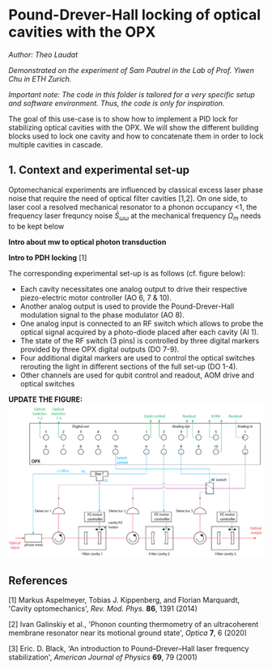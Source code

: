 # Pound-Drever-Hall locking of optical cavities with the OPX
*Author: Theo Laudat*

*Demonstrated on the experiment of Sam Pautrel in the Lab of Prof. Yiwen Chu in ETH Zurich.*

*Important note: The code in this folder is tailored for a very specific setup and software environment. Thus, the code is only for inspiration.*

The goal of this use-case is to show how to implement a PID lock for stabilizing optical cavities with the OPX.
We will show the different building blocks used to lock one cavity and how to concatenate them in order to lock multiple cavities in cascade.


## 1. Context and experimental set-up

Optomechanical experiments are influenced by classical excess laser phase noise that require the need of optical filter cavities [1,2]. On one side, to laser cool a resolved mechanical resonator to a phonon occupancy <1, the frequency laser frequncy noise $\bar{S}_{\omega \omega}$ at the mechanical frequency $\Omega_{m}$ needs to be kept below

**Intro about mw to optical photon transduction**

**Intro to PDH locking** [1]

The corresponding experimental set-up is as follows (cf. figure below):
* Each cavity necessitates one analog output to drive their respective piezo-electric motor controller (AO 6, 7 & 10).
* Another analog output is used to provide the Pound-Drever-Hall modulation signal to the phase modulator (AO 8).
* One analog input is connected to an RF switch which allows to probe the optical signal acquired by a photo-diode placed after each cavity (AI 1). 
* The state of the RF switch (3 pins) is controlled by three digital markers provided by three OPX digital outputs (DO 7-9).
* Four additional digital markers are used to control the optical switches rerouting the light in different sections of the full set-up (DO 1-4).
* Other channels are used for qubit control and readout, AOM drive and optical switches

**UPDATE THE FIGURE:**
![setup](setup.PNG)


## 


## References

<a id="1">[1]</a> Markus Aspelmeyer, Tobias J. Kippenberg, and Florian Marquardt, 'Cavity optomechanics', *Rev. Mod. Phys.* **86**, 1391 (2014)

<a id="2">[2]</a> Ivan Galinskiy et al., 'Phonon counting thermometry of an ultracoherent membrane resonator near its motional ground state', *Optica* **7**, 6 (2020)

<a id="3">[3]</a> Eric. D. Black, 'An introduction to Pound–Drever–Hall laser frequency stabilization', *American Journal of Physics* **69**, 79 (2001)
